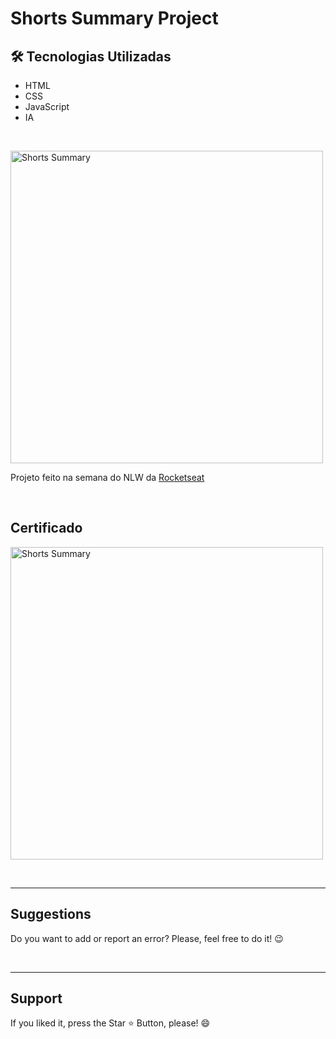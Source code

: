 <h1>Shorts Summary Project</h1>

<h2> 🛠️ Tecnologias Utilizadas</h2>

* HTML
* CSS
* JavaScript
* IA

<br>

<p> <img height="500em" src="https://github.com/Chrysthy/Shorts-Summary-Project/assets/126017173/8f16df08-e7ff-4b29-8ee8-b76fafd002c3" alt="Shorts Summary"> </p>


Projeto feito na semana do NLW da [Rocketseat](https://github.com/rocketseat-education)

<br>

<h2>Certificado</h2>

<p> <img height="500em" src="https://github.com/Chrysthy/Shorts-Summary-Project/assets/126017173/af9c30fe-7f40-41a3-88b4-d9a17250e286" alt="Shorts Summary"> </p>


<br>
<hr>
<h2> Suggestions </h2>
<p> Do you want to add or report an error? Please, feel free to do it! 😉 </p>

<br>
<hr>
<h2> Support </h2>
<p> If you liked it, press the Star ⭐ Button, please! 😄 </p>
